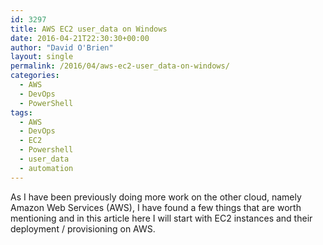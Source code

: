 ```yaml
---
id: 3297
title: AWS EC2 user_data on Windows
date: 2016-04-21T22:30:30+00:00
author: "David O'Brien"
layout: single
permalink: /2016/04/aws-ec2-user_data-on-windows/
categories:
  - AWS
  - DevOps
  - PowerShell
tags:
  - AWS
  - DevOps
  - EC2
  - Powershell
  - user_data
  - automation
---
```


As I have been previously doing more work on the other cloud, namely Amazon Web Services (AWS), I have found a few things that are worth mentioning and in this article here I will start with EC2 instances and their deployment / provisioning on AWS.